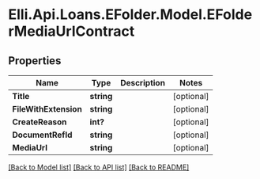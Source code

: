 # Elli.Api.Loans.EFolder.Model.EFolderMediaUrlContract
## Properties

Name | Type | Description | Notes
------------ | ------------- | ------------- | -------------
**Title** | **string** |  | [optional] 
**FileWithExtension** | **string** |  | [optional] 
**CreateReason** | **int?** |  | [optional] 
**DocumentRefId** | **string** |  | [optional] 
**MediaUrl** | **string** |  | [optional] 

[[Back to Model list]](../README.md#documentation-for-models) [[Back to API list]](../README.md#documentation-for-api-endpoints) [[Back to README]](../README.md)

